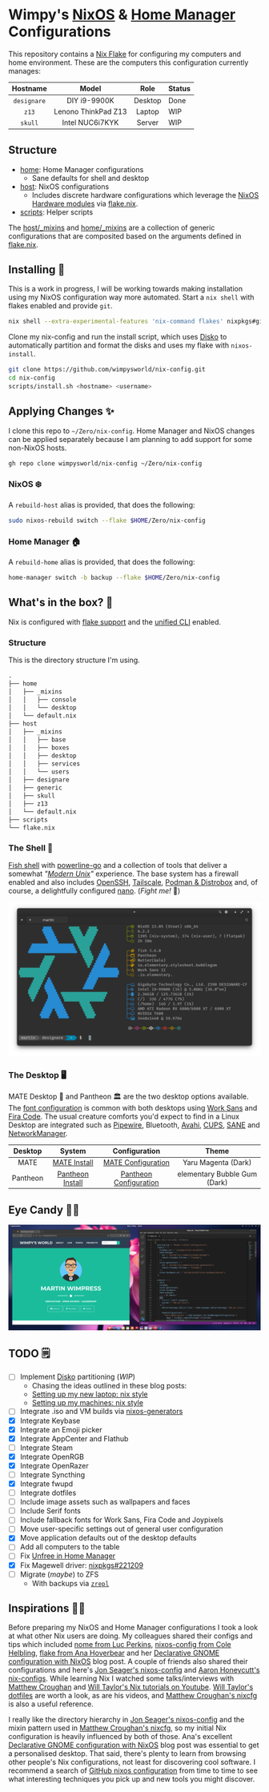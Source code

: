 # Wimpy's [NixOS]  & [Home Manager] Configurations

[NixOS]: https://nixos.org/
[Home Manager]: https://github.com/nix-community/home-manager

This repository contains a [Nix Flake](https://nixos.wiki/wiki/Flakes) for configuring my computers and home environment. These are the computers this configuration currently manages:

|  Hostname   |        Model        |  Role   |  Status  |
| :---------: | :-----------------: | :-----: | :------- |
| `designare` | DIY i9-9900K        | Desktop | Done     |
| `z13`       | Lenono ThinkPad Z13 | Laptop  | WIP      |
| `skull`     | Intel NUC6i7KYK     | Server  | WIP      |

## Structure

- [home]: Home Manager configurations
  - Sane defaults for shell and desktop
- [host]: NixOS configurations
  - Includes discrete hardware configurations which leverage the [NixOS Hardware modules](https://github.com/NixOS/nixos-hardware) via [flake.nix].
- [scripts]: Helper scripts

The [host/_mixins] and [home/_mixins] are a collection of generic configurations that are composited based on the arguments defined in [flake.nix].

[home]: ./home
[host]: ./host
[host/_mixins]: ./host/_mixins
[home/_mixins]: ./home/_mixins
[flake.nix]: ./flake.nix
[scripts]: ./scripts

## Installing 💾

This is a work in progress, I will be working towards making installation using my NixOS configuration way more automated. Start a `nix shell` with flakes enabled and provide `git`.

```bash
nix shell --extra-experimental-features 'nix-command flakes' nixpkgs#git nixpkgs#home-manager
```

Clone my nix-config and run the install script, which uses [Disko] to automatically partition and format the disks and uses my flake with `nixos-install`.

```bash
git clone https://github.com/wimpysworld/nix-config.git
cd nix-config
scripts/install.sh <hostname> <username>
```

[Disko]: https://github.com/nix-community/disko

## Applying Changes ✨

I clone this repo to `~/Zero/nix-config`. Home Manager and NixOS changes can be applied separately because I am planning to add support for some non-NixOS hosts.

```bash
gh repo clone wimpysworld/nix-config ~/Zero/nix-config
```

### NixOS ❄️

A `rebuild-host` alias is provided, that does the following:

```bash
sudo nixos-rebuild switch --flake $HOME/Zero/nix-config
```

### Home Manager 🏠️

A `rebuild-home` alias is provided, that does the following:

```bash
home-manager switch -b backup --flake $HOME/Zero/nix-config
```

## What's in the box? 🎁

Nix is configured with [flake support](https://zero-to-nix.com/concepts/flakes) and the [unified CLI](https://zero-to-nix.com/concepts/nix#unified-cli) enabled.

### Structure

This is the directory structure I'm using.

```
.
├── home
│   ├── _mixins
│   │   ├── console
│   │   └── desktop
│   └── default.nix
├── host
│   ├── _mixins
│   │   ├── base
│   │   ├── boxes
│   │   ├── desktop
│   │   ├── services
│   │   └── users
│   ├── designare
│   ├── generic
│   ├── skull
│   ├── z13
│   └── default.nix
├── scripts
└── flake.nix
```

### The Shell 🐚

[Fish shell] with [powerline-go](https://github.com/justjanne/powerline-go) and a collection of tools that deliver a somewhat *"[Modern Unix]"* experience. The base system has a firewall enabled and also includes [OpenSSH], [Tailscale], [Podman & Distrobox] and, of course, a delightfully configured [nano]. (*Fight me!* 🥊)

[Fish shell]: ./home/_mixins/console/fish.nix
[Modern Unix]: ./home/_mixins/console/default.nix
[OpenSSH]: ./host/_mixins/services/openssh.nix
[Tailscale]: ./host/_mixins/services/tailscale.nix
[Podman & Distrobox]: ./host/_mixins/boxes/podman.nix
[nano]: ./host/_mixins/base/nano.nix

![neofetch on Designare](.github/screenshots/neofetch.png)

### The Desktop 🖥️

MATE Desktop 🧉 and Pantheon 🏛️ are the two desktop options available. The [font configuration] is common with both desktops using [Work Sans](https://fonts.google.com/specimen/Work+Sans) and [Fira Code](https://fonts.google.com/specimen/Fira+Code). The usual creature comforts you'd expect to find in a Linux Desktop are integrated such as [Pipewire], Bluetooth, [Avahi], [CUPS], [SANE] and [NetworkManager].

[font configuration]: ./host/_mixins/desktop/default.nix
[Pipewire]: ./host/_mixins/services/pipewire.nix
[Avahi]: ./host/_mixins/services/avahi.nix
[CUPS]: ./host/_mixins/services/cups.nix
[SANE]: ./host/_mixins/services/sane.nix
[NetworkManager]: ./host/_mixins/services/networkmanager.nix

|  Desktop  |       System       |       Configuration       |             Theme            |
| :-------: | :----------------: | :-----------------------: | :--------------------------: |
| MATE      | [MATE Install]     | [MATE Configuration]      | Yaru Magenta (Dark)          |
| Pantheon  | [Pantheon Install] | [Pantheon Configuration]  | elementary Bubble Gum (Dark) |

[MATE Install]: ./host/_mixins/desktop/mate.nix
[Pantheon Install]: ./host/_mixins/desktop/pantheon.nix
[MATE Configuration]: ./home/_mixins/desktop/mate.nix
[Pantheon Configuration]: ./home/_mixins/desktop/pantheon.nix

## Eye Candy 👀🍬

![Pantheon on Designare](.github/screenshots/pantheon.png)

## TODO 🗒️

- [ ] Implement [Disko](https://github.com/nix-community/disko) partitioning (*WIP*)
  - Chasing the ideas outlined in these blog posts:
  - [Setting up my new laptop: nix style](https://bmcgee.ie/posts/2022/12/setting-up-my-new-laptop-nix-style/)
  - [Setting up my machines: nix style](https://aldoborrero.com/posts/2023/01/15/setting-up-my-machines-nix-style/)
- [ ] Integrate .iso and VM builds via [nixos-generators](https://github.com/nix-community/nixos-generators)
- [x] Integrate Keybase
- [x] Integrate an Emoji picker
- [x] Integrate AppCenter and Flathub
- [ ] Integrate Steam
- [x] Integrate OpenRGB
- [x] Integrate OpenRazer
- [ ] Integrate Syncthing
- [x] Integrate fwupd
- [ ] Integrate dotfiles
- [ ] Include image assets such as wallpapers and faces
- [ ] Include Serif fonts
- [ ] Include fallback fonts for Work Sans, Fira Code and Joypixels
- [ ] Move user-specific settings out of general user configuration
- [x] Move application defaults out of the desktop defaults
- [ ] Add all computers to the table
- [ ] Fix [Unfree in Home Manager](https://nixos.wiki/wiki/Flakes#Enable_unfree_software)
- [x] Fix Magewell driver: [nixpkgs#221209](https://github.com/NixOS/nixpkgs/pull/221209)
- [ ] Migrate (*maybe*) to ZFS
  - With backups via [`zrepl`](https://zrepl.github.io/)

## Inspirations 🧑‍🏫

Before preparing my NixOS and Home Manager configurations I took a look at what other Nix users are doing. My colleagues shared their configs and tips which included [nome from Luc Perkins], [nixos-config from Cole Helbling], [flake from Ana Hoverbear] and her [Declarative GNOME configuration with NixOS] blog post. A couple of friends also shared their configurations and here's [Jon Seager's nixos-config] and [Aaron Honeycutt's nix-configs]. While learning Nix I watched some talks/interviews with [Matthew Croughan](https://github.com/MatthewCroughan) and [Will Taylor's Nix tutorials on Youtube](https://www.youtube.com/playlist?list=PL-saUBvIJzOkjAw_vOac75v-x6EzNzZq-). [Will Taylor's dotfiles] are worth a look, as are his videos, and [Matthew Croughan's nixcfg] is also a useful reference.

I really like the directory hierarchy in [Jon Seager's nixos-config] and the mixin pattern used in [Matthew Croughan's nixcfg], so my initial Nix configuration is heavily influenced by both of those. Ana's excellent [Declarative GNOME configuration with NixOS] blog post was essential to get a personalised desktop. That said, there's plenty to learn from browsing other people's Nix configurations, not least for discovering cool software. I recommend a search of [GitHub nixos configuration] from time to time to see what interesting techniques you pick up and new tools you might discover.

[nome from Luc Perkins]: https://github.com/the-nix-way/nome
[nixos-config from Cole Helbling]: https://github.com/cole-h/nixos-config
[flake from Ana Hoverbear]: https://github.com/Hoverbear-Consulting/flake
[Declarative GNOME configuration with NixOS]: https://hoverbear.org/blog/declarative-gnome-configuration-in-nixos/
[Jon Seager's nixos-config]: https://github.com/jnsgruk/nixos-config
[Aaron Honeycutt's nix-configs]: https://gitlab.com/ahoneybun/nix-configs
[Matthew Croughan's nixcfg]: https://github.com/MatthewCroughan/nixcfg
[Will Taylor's dotfiles]: https://github.com/wiltaylor/dotfiles
[GitHub nixos configuration]: https://github.com/search?q=nixos+configuration
